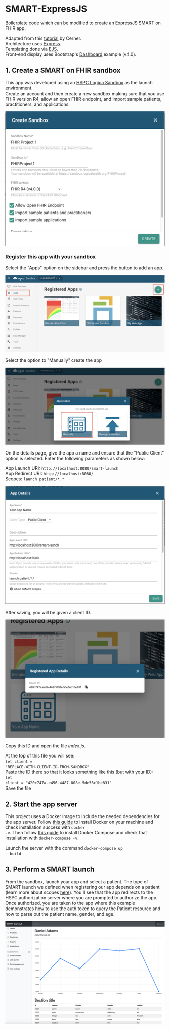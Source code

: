 # SMART-ExpressJS
Boilerplate code which can be modified to create an ExpressJS SMART on FHIR app.

Adapted from this [tutorial](https://github.com/cerner/cds-services-tutorial/wiki) by Cerner.<br>
Architecture uses [Express](https://expressjs.com/).<br>
Templating done via [EJS](https://ejs.co/).<br>
Front-end display uses Bootstrap's [Dashboard](https://getbootstrap.com/docs/4.0/examples/) example (v4.0).


## 1. Create a SMART on FHIR sandbox
This app was developed using an [HSPC Logica Sandbox](https://sandbox.logicahealth.org/) as the launch environment.<br>
Create an account and then create a new sandbox making sure that you use FHIR version R4, allow an open FHIR endpoint, and import sample patients, practitioners, and applications.

![newsandbox](readme_imgs/newsandbox.png)

### Register this app with your sandbox

Select the "Apps" option on the sidebar and press the button to add an app.

![apps](readme_imgs/apps.png)

Select the option to "Manually" create the app

![manually](readme_imgs/manually.png)

On the details page, give the app a name and ensure that the "Public Client" option is selected. Enter the following parameters as shown below:

App Launch URI: <code>http://localhost:8080/smart-launch</code><br>
App Redirect URI: <code>http://localhost:8080/</code><br>
Scopes: <code>launch patient/\*.\*</code>

![params](readme_imgs/params.png)

After saving, you will be given a client ID.

![clientid](readme_imgs/clientid.png)

Copy this ID and open the file <i>index.js</i>.

At the top of this file you will see: <br><code>let client = "REPLACE-WITH-CLIENT-ID-FROM-SANDBOX"</code><br>
Paste the ID there so that it looks something like this (but with your ID):<br>
<code>let client = "420c747a-e456-4487-808e-5de56c1be831"</code><br> Save the file

## 2. Start the app server
This project uses a Docker image to include the needed dependencies for the app server. Follow [this guide](https://docs.docker.com/install/) to install Docker on your machine and check installation success with <code>docker -v</code>. Then follow [this guide](https://docs.docker.com/compose/install/) to install Docker Compose and check that installation with <code>docker-compose -v</code>.

Launch the server with the command <code>docker-compose up --build</code>

## 3. Perform a SMART launch
From the sandbox, launch your app and select a patient. The type of SMART launch we defined when registering our app depends on a patient (learn more about scopes [here](http://www.hl7.org/fhir/smart-app-launch/scopes-and-launch-context/index.html)). You'll see that the app redirects to the HSPC authorization server where you are prompted to authorize the app. Once authorized, you are taken to the app where this example demonstrates how to use the auth token to query the Patient resource and how to parse out the patient name, gender, and age.

![dashboard](readme_imgs/dashboard.png)

